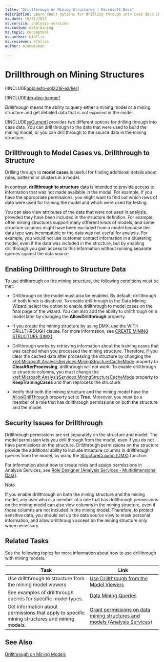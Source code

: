 ```yaml
---
title: "Drillthrough on Mining Structures | Microsoft Docs"
description: Learn about options for drilling through into case data in a mining structure, the ability to query a mining structure to get data not exposed in the model.
ms.date: 10/31/2023
ms.service: analysis-services
ms.custom: data-mining
ms.topic: conceptual
ms.author: kfollis
ms.reviewer: kfollis
author: minewiskan

---
```

# Drillthrough on Mining Structures
[!INCLUDE[appliesto-sql2019-earlier](../includes/appliesto-sql2019-earlier.md)]

[!INCLUDE[dm-dep-banner](../includes/dm-dep-banner.md)]

  *Drillthrough* means the ability to query either a mining model or a mining structure and get detailed data that is not exposed in the model.  
  
 [!INCLUDE[ssCurrent](../includes/sscurrent-md.md)] provides two different options for drilling through into case data. You can drill through to the data that were used to build the mining model, or you can drill through to the source data in the mining structure.  
  
## Drillthrough to Model Cases vs. Drillthrough to Structure  
 Drilling through to **model cases** is useful for finding additional details about rules, patterns or clusters in a model.  
  
 In contrast, **drillthrough to structure** data is intended to provide access to information that was not made available in the model. For example, if you have the appropriate permissions, you might want to find out which rows of data were used for training the model and which were used for testing.  
  
 You can also view attributes of the data that were not used in analysis, provided they have been included in the structure definition. For example, often mining structures support many different kinds of models, and some structure columns might have been excluded from a model because the data type was incompatible or the data was not useful for analysis. For example, you would not use customer contact information in a clustering model, even if the data was included in the structure, but by enabling drillthrough you gain access to this information without running separate queries against the data source.  
  
## Enabling Drillthrough to Structure Data  
 To use drillthrough on the mining structure, the following conditions must be met:  
  
-   Drillthrough on the model must also be enabled. By default, drillthrough of both kinds is disabled. To enable drillthrough in the Data Mining Wizard, select the option to enable drillthrough to model cases on the final page of the wizard. You can also add the ability to drillthrough on a model later by changing the **AllowDrillthrough** property.  
  
-   If you create the mining structure by using DMX, use the WITH DRILLTHROUGH clause. For more information, see [CREATE MINING STRUCTURE &#40;DMX&#41;](/sql/dmx/create-mining-structure-dmx).  
  
-   Drillthrough works by retrieving information about the training cases that was cached when you processed the mining structure. Therefore, if you clear the cached data after processing the structure by changing the <xref:Microsoft.AnalysisServices.MiningStructureCacheMode> property to **ClearAfterProcessing**, drillthrough will not work. To enable drillthrough to structure columns, you must change the <xref:Microsoft.AnalysisServices.MiningStructureCacheMode> property to **KeepTrainingCases** and then reprocess the structure.  
  
-   Verify that both the mining structure and the mining model have the [AllowDrillThrough](../assl/properties/allowdrillthrough-element-assl.md) property set to **True**. Moreover, you must be a member of a role that has drillthrough permissions on both the structure and the model.  
  
## Security Issues for Drillthrough  
 Drillthrough permissions are set separately on the structure and model. The model permission lets you drill through from the model, even if you do not have permissions on the structure. Drillthrough permissions on the structure provide the additional ability to include structure columns in drillthrough queries from the model, by using the [StructureColumn &#40;DMX&#41;](/sql/dmx/structurecolumn-dmx) function.  
  
 For information about how to create roles and assign permissions in Analysis Services, see [Role Designer &#40;Analysis Services - Multidimensional Data&#41;](/previous-versions/sql/sql-server-2016/ms189696(v=sql.130)).  
  
> [!NOTE]  
>  If you enable drillthrough on both the mining structure and the mining model, any user who is a member of a role that has drillthrough permissions on the mining model can also view columns in the mining structure, even if those columns are not included in the mining model. Therefore, to protect sensitive data, you should set up the data source view to mask personal information, and allow drillthrough access on the mining structure only when necessary.  
  
## Related Tasks  
 See the following topics for more information about how to use drillthrough with mining models.  
  
| Task | Link |
| ---- | ---- |
|Use drillthrough to structure from the mining model viewers|[Use Drillthrough from the Model Viewers](../../analysis-services/data-mining/use-drillthrough-from-the-model-viewers.md)|  
|See examples of drillthrough queries for specific model types.|[Data Mining Queries](../../analysis-services/data-mining/data-mining-queries.md)|  
|Get information about permissions that apply to specific mining structures and mining models.|[Grant permissions on data mining structures and models &#40;Analysis Services&#41;](../../analysis-services/multidimensional-models/grant-permissions-on-data-mining-structures-and-models-analysis-services.md)|  
  
## See Also  
 [Drillthrough on Mining Models](../../analysis-services/data-mining/drillthrough-on-mining-models.md)  
  
